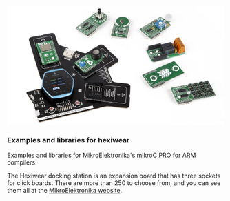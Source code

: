 ![Hexiclicks](hexiwear_docking_station.jpg)

### Examples and libraries for hexiwear 

Examples and libraries for MikroElektronika's mikroC PRO for ARM compilers. 

The Hexiwear docking station is an expansion board that has three sockets for 
click boards. There are more than 250 to choose from, and you can see them all 
at the [MikroElektronika website](http://www.mikroe.com/click/). 
